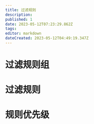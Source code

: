 ```yaml
---
title: 过滤规则
description: 
published: 1
date: 2023-05-12T07:23:29.862Z
tags: 
editor: markdown
dateCreated: 2023-05-12T04:49:19.347Z
---
```


# 过滤规则组

# 过滤规则

# 规则优先级